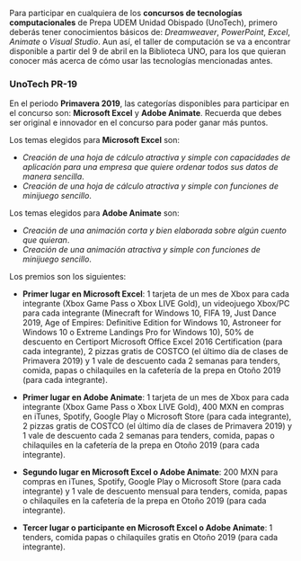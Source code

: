 Para participar en cualquiera de los **concursos de tecnologías computacionales** de Prepa UDEM Unidad Obispado (UnoTech), primero deberás tener conocimientos básicos de: _Dreamweaver_, _PowerPoint_, _Excel_, _Animate_ o _Visual Studio_. Aun así, el taller de computación se va a encontrar disponible a partir del 9 de abril en la Biblioteca UNO, para los que quieran conocer más acerca de cómo usar las tecnologías mencionadas antes.

### UnoTech PR-19
En el periodo **Primavera 2019**, las categorías disponibles para participar en el concurso son: **Microsoft Excel** y **Adobe Animate**. Recuerda que debes ser original e innovador en el concurso para poder ganar más puntos.

Los temas elegidos para **Microsoft Excel** son: 
- _Creación de una hoja de cálculo atractiva y simple con capacidades de aplicación para una empresa que quiere ordenar todos sus datos de manera sencilla_.
- _Creación de una hoja de cálculo atractiva y simple con funciones de minijuego sencillo_.

Los temas elegidos para **Adobe Animate** son:
- _Creación de una animación corta y bien elaborada sobre algún cuento que quieran_.
- _Creación de una animación atractiva y simple con funciones de minijuego sencillo_.

Los premios son los siguientes:
- **Primer lugar en Microsoft Excel**: 1 tarjeta de un mes de Xbox para cada integrante (Xbox Game Pass o Xbox LIVE Gold), un videojuego Xbox/PC para cada integrante (Minecraft for Windows 10, FIFA 19, Just Dance 2019, Age of Empires: Definitive Edition for Windows 10, Astroneer for Windows 10 o Extreme Landings Pro for Windows 10), 50% de descuento en Certiport Microsoft Office Excel 2016 Certification (para cada integrante), 2 pizzas gratis de COSTCO (el último día de clases de Primavera 2019) y 1 vale de descuento cada 2 semanas para tenders, comida, papas o chilaquiles en la cafetería de la prepa en Otoño 2019 (para cada integrante).

- **Primer lugar en Adobe Animate**: 1 tarjeta de un mes de Xbox para cada integrante (Xbox Game Pass o Xbox LIVE Gold), 400 MXN en compras en iTunes, Spotify, Google Play o Microsoft Store (para cada integrante), 2 pizzas gratis de COSTCO (el último día de clases de Primavera 2019) y 1 vale de descuento cada 2 semanas para tenders, comida, papas o chilaquiles en la cafetería de la prepa en Otoño 2019 (para cada integrante).

- **Segundo lugar en Microsoft Excel o Adobe Animate**: 200 MXN para compras en iTunes, Spotify, Google Play o Microsoft Store (para cada integrante) y 1 vale de descuento mensual para tenders, comida, papas o chilaquiles en la cafetería de la prepa en Otoño 2019 (para cada integrante).

- **Tercer lugar o participante en Microsoft Excel o Adobe Animate**: 1 tenders, comida papas o chilaquiles gratis en Otoño 2019 (para cada integrante).
